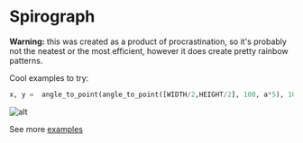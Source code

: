# Spirograph

**Warning:** this was created as a product of procrastination, so it's probably not the neatest or the most efficient, however it does create pretty rainbow patterns.

Cool examples to try:

```python
x, y =  angle_to_point(angle_to_point([WIDTH/2,HEIGHT/2], 100, a*5), 100, a*0.25)
```

![alt](/examples/Screen\%20Shot\%202016-05-15\%20at\%2014.50.16.png)

See more [examples](examples/README.md)
